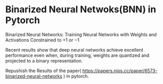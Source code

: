 # Binarized Neural Netwoks(BNN) in Pytorch

Binarized Neural Networks: Training Neural Networks with Weights and Activations Constrained to +1 or −1

Recent results show that deep neural networks achieve excellent performance even when, during training, weights are quantized and projected to a binary representation. 

Repushish the Results of the paper( https://papers.nips.cc/paper/6573-binarized-neural-networks ) in pytorch.
